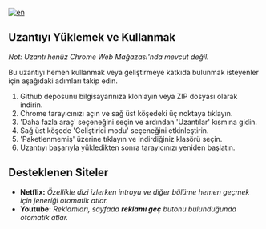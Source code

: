 [![en](https://img.shields.io/badge/lang-en-red.svg)](https://github.com/emirhansirkeci/skip-it/blob/main/README.md)

## Uzantıyı Yüklemek ve Kullanmak

_Not: Uzantı henüz Chrome Web Mağazası'nda mevcut değil._

Bu uzantıyı hemen kullanmak veya geliştirmeye katkıda bulunmak isteyenler için aşağıdaki adımları takip edin.

1. Github deposunu bilgisayarınıza klonlayın veya ZIP dosyası olarak indirin.
2. Chrome tarayıcınızı açın ve sağ üst köşedeki üç noktaya tıklayın.
3. 'Daha fazla araç' seçeneğini seçin ve ardından 'Uzantılar' kısmına gidin.
4. Sağ üst köşede 'Geliştirici modu' seçeneğini etkinleştirin.
5. 'Paketlenmemiş' üzerine tıklayın ve indirdiğiniz klasörü seçin.
6. Uzantıyı başarıyla yükledikten sonra tarayıcınızı yeniden başlatın.

## Desteklenen Siteler

- **Netflix:**
  _Özellikle dizi izlerken introyu ve diğer bölüme hemen geçmek için jeneriği otomatik atlar._
- **Youtube:**
  _Reklamları, sayfada **reklamı geç** butonu bulunduğunda otomatik atlar._
